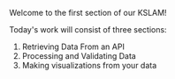 Welcome to the first section of our KSLAM!

Today's work will consist of three sections:

1. Retrieving Data From an API
2. Processing and Validating Data
3. Making visualizations from your data

 